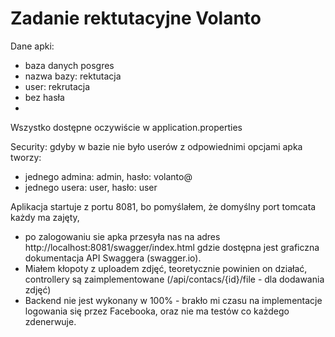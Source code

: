 # Zadanie rektutacyjne Volanto

Dane apki:
  - baza danych posgres
  - nazwa bazy: rektutacja
  - user: rekrutacja
  - bez hasła
  - 
Wszystko dostępne oczywiście w application.properties

Security: gdyby w bazie nie było userów z odpowiednimi opcjami apka tworzy:
  - jednego admina: admin, hasło: volanto@
  - jednego usera: user, hasło: user

Aplikacja startuje z portu 8081, bo pomyślałem, że domyślny port tomcata każdy ma zajęty,
  - po zalogowaniu sie apka przesyła nas na adres http://localhost:8081/swagger/index.html
gdzie dostępna jest graficzna dokumentacja API Swaggera (swagger.io).
  - Miałem kłopoty z uploadem zdjęć, teoretycznie powinien on działać, controllery są zaimplementowane (/api/contacs/{id}/file - dla dodawania zdjęć)
 - Backend nie jest wykonany w 100% - brakło mi czasu na implementacje logowania się przez Facebooka, oraz nie ma testów co każdego zdenerwuje.
